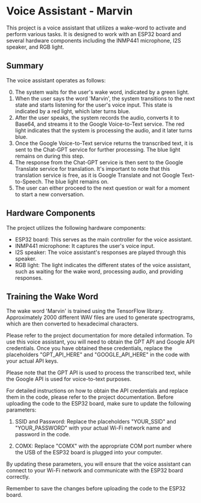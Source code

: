 # Voice Assistant - Marvin

This project is a voice assistant that utilizes a wake-word to activate and perform various tasks. It is designed to work with an ESP32 board and several hardware components including the INMP441 microphone, I2S speaker, and RGB light.

## Summary

The voice assistant operates as follows:

0. The system waits for the user's wake word, indicated by a green light.
1. When the user says the word 'Marvin', the system transitions to the next state and starts listening for the user's voice input. This state is indicated by a red light, which later turns blue.
2. After the user speaks, the system records the audio, converts it to Base64, and streams it to the Google Voice-to-Text service. The red light indicates that the system is processing the audio, and it later turns blue.
3. Once the Google Voice-to-Text service returns the transcribed text, it is sent to the Chat-GPT service for further processing. The blue light remains on during this step.
4. The response from the Chat-GPT service is then sent to the Google Translate service for translation. It's important to note that this translation service is free, as it is Google Translate and not Google Text-to-Speech. The blue light remains on.
5. The user can either proceed to the next question or wait for a moment to start a new conversation.

## Hardware Components

The project utilizes the following hardware components:

- ESP32 board: This serves as the main controller for the voice assistant.
- INMP441 microphone: It captures the user's voice input.
- I2S speaker: The voice assistant's responses are played through this speaker.
- RGB light: The light indicates the different states of the voice assistant, such as waiting for the wake word, processing audio, and providing responses.

## Training the Wake Word

The wake word 'Marvin' is trained using the TensorFlow library. Approximately 2000 different WAV files are used to generate spectrograms, which are then converted to hexadecimal characters.

Please refer to the project documentation for more detailed information.
To use this voice assistant, you will need to obtain the GPT API and Google API credentials. Once you have obtained these credentials, replace the placeholders "GPT_API_HERE" and "GOOGLE_API_HERE" in the code with your actual API keys.

Please note that the GPT API is used to process the transcribed text, while the Google API is used for voice-to-text purposes.

For detailed instructions on how to obtain the API credentials and replace them in the code, please refer to the project documentation.
Before uploading the code to the ESP32 board, make sure to update the following parameters:

1. SSID and Password: Replace the placeholders "YOUR_SSID" and "YOUR_PASSWORD" with your actual Wi-Fi network name and password in the code.

2. COMX: Replace "COMX" with the appropriate COM port number where the USB of the ESP32 board is plugged into your computer.

By updating these parameters, you will ensure that the voice assistant can connect to your Wi-Fi network and communicate with the ESP32 board correctly.

Remember to save the changes before uploading the code to the ESP32 board.
